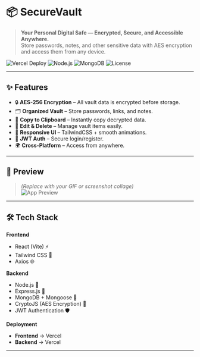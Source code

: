 # 📦 SecureVault

> **Your Personal Digital Safe — Encrypted, Secure, and Accessible Anywhere.**  
> Store passwords, notes, and other sensitive data with AES encryption and access them from any device.

![Vercel Deploy](https://img.shields.io/badge/Frontend-Vercel-black?style=flat-square&logo=vercel)
![Node.js](https://img.shields.io/badge/Backend-Node.js-green?style=flat-square&logo=node.js)
![MongoDB](https://img.shields.io/badge/Database-MongoDB-darkgreen?style=flat-square&logo=mongodb)
![License](https://img.shields.io/badge/License-MIT-blue?style=flat-square)

---

## ✨ Features
- 🔒 **AES-256 Encryption** – All vault data is encrypted before storage.  
- 🗂 **Organized Vault** – Store passwords, links, and notes.  
- 📄 **Copy to Clipboard** – Instantly copy decrypted data.  
- 📝 **Edit & Delete** – Manage vault items easily.  
- 🎨 **Responsive UI** – TailwindCSS + smooth animations.  
- 🔑 **JWT Auth** – Secure login/register.  
- 🌍 **Cross-Platform** – Access from anywhere.

---

## 🎥 Preview
> *(Replace with your GIF or screenshot collage)*  
![App Preview](https://via.placeholder.com/900x450?text=SecureVault+Preview)

---

## 🛠 Tech Stack

**Frontend**  
- React (Vite) ⚡  
- Tailwind CSS 🎨  
- Axios 🌐  

**Backend**  
- Node.js 🚀  
- Express.js 🌉  
- MongoDB + Mongoose 🍃  
- CryptoJS (AES Encryption) 🔐  
- JWT Authentication 🛡  

**Deployment**  
- **Frontend** → Vercel  
- **Backend** → Vercel 

---

